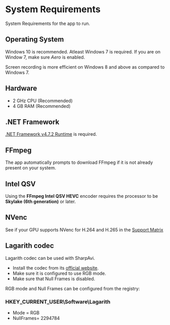 # System Requirements

System Requirements for the app to run.

## Operating System

Windows 10 is recommended.
Atleast Windows 7 is required.
If you are on Window 7, make sure *Aero* is enabled.

Screen recording is more efficient on Windows 8 and above as compared to
Windows 7.

## Hardware

- 2 GHz CPU (Recommended)
- 4 GB RAM (Recommended)

## .NET Framework

[.NET Framework v4.7.2 Runtime](https://dotnet.microsoft.com/download/dotnet-framework/net472)
is required.

## FFmpeg

The app automatically prompts to download FFmpeg if it is not already present
on your system.

## Intel QSV

Using the **FFmpeg Intel QSV HEVC** encoder requires the processor to
be **Skylake (6th generation)** or later.

## NVenc

See if your GPU supports NVenc for H.264 and H.265 in the [Support Matrix](https://developer.nvidia.com/video-encode-decode-gpu-support-matrix.)

## Lagarith codec

Lagarith codec can be used with SharpAvi.

- Install the codec from its [official website](https://lags.leetcode.net/codec.html).
- Make sure it is configured to use RGB mode.
- Make sure that Null Frames is disabled.

RGB mode and Null Frames can be configured from the registry:

### HKEY_CURRENT_USER\Software\Lagarith

- Mode = RGB
- NullFrames= 2294784